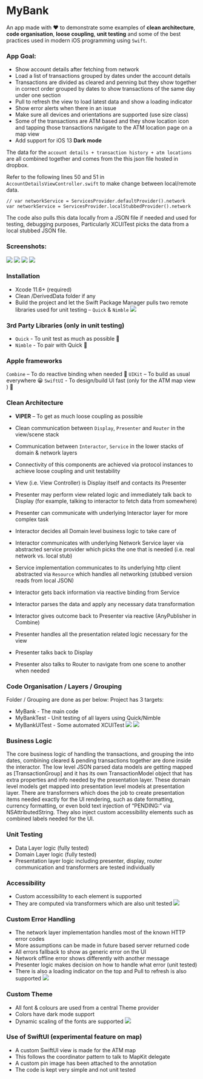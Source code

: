 # MyBank
An app made with ❤️ to demonstrate some examples of **clean architecture**, **code organisation**, **loose coupling**, **unit testing** and some of the best practices used in modern iOS programming using `Swift`.

### App Goal:
 - Show account details after fetching from network
 - Load a list of transactions grouped by dates under the account details
 - Transactions are divided as cleared and penning but they show together in correct order grouped by dates to show transactions of the same day under one section
 - Pull to refresh the view to load latest data and show a loading indicator
 - Show error alerts when there in an issue
 - Make sure all devices and orientations are supported (use size class)
 - Some of the transactions are ATM based and they show location icon and tapping those transactions navigate to the ATM location page on a map view
 - Add support for iOS 13 **Dark mode** 
 
The data for the `account details + transaction history + atm locations` are all combined together and comes from the this json file hosted in dropbox.

Refer to the following lines 50 and 51 in `AccountDetailsViewController.swift` to make change between local/remote data.

```
// var networkService = ServicesProvider.defaultProvider().network
var networkService = ServicesProvider.localStubbedProvider().network
```

The code also pulls this data locally from a JSON file if needed and used for testing, debugging purposes, Particularly XCUITest picks the data from a local stubbed JSON file.
 
### Screenshots:
![](/Screenshots/screenshot-1.png "")
![](/Screenshots/screenshot-2.png "")
![](/Screenshots/screenshot-9.png "")
![](/Screenshots/screenshot-3.png "")


### Installation
 - Xcode 11.6+ (required)
 - Clean /DerivedData folder if any
 - Build the project and let the Swift Package Manager pulls two remote libraries used
for unit testing – `Quick` & `Nimble`
![](/Screenshots/screenshot-4.png "")

### 3rd Party Libraries (only in unit testing)
 - `Quick` - To unit test as much as possible 🤫
 - `Nimble` - To pair with Quick 👬

### Apple frameworks
 `Combine` – To do reactive binding when needed 🤫
 `UIKit` – To build as usual everywhere 😀
 `SwiftUI` - To design/build UI fast (only for the ATM map view ) 🙈
 
 ### Clean Architecture
 - **VIPER** – To get as much loose coupling as possible
 - Clean communication between `Display`, `Presenter` and `Router` in the view/scene
stack
 - Communication between `Interactor`, `Service` in the lower stacks of domain &
network layers
 - Connectivity of this components are achieved via protocol instances to achieve loose coupling and unit testability
 - View (i.e. View Controller) is Display itself and contacts its Presenter
 - Presenter may perform view related logic and immediately talk back to Display (for
example, talking to interactor to fetch data from somewhere)
           
 - Presenter can communicate with underlying Interactor layer for more complex task
 - Interactor decides all Domain level business logic to take care of
 - Interactor communicates with underlying Network Service layer via abstracted
service provider which picks the one that is needed (i.e. real network vs. local stub)
 - Service implementation communicates to its underlying http client abstracted
via `Resource` which handles all networking (stubbed version reads from local
JSON)
 - Interactor gets back information via reactive binding from Service
 - Interactor parses the data and apply any necessary data transformation
 - Interactor gives outcome back to Presenter via reactive (AnyPublisher in
Combine)
 - Presenter handles all the presentation related logic necessary for the view
 - Presenter talks back to Display
 - Presenter also talks to Router to navigate from one scene to another when needed
 

### Code Organisation / Layers / Grouping
Folder / Grouping are done as per below:
Project has 3 targets: 
 - MyBank - The main code
 - MyBankTest - Unit testing of all layers using Quick/Nimble
 - MyBankUITest - Some automated XCUITest
![](/Screenshots/screenshot-5.png "")
![](/Screenshots/screenshot-6.png "")

### Business Logic
The core business logic of handling the transactions, and grouping the into dates, combining cleared & pending transactions together are done inside the interactor.
The low level JSON parsed data models are getting mapped as [TransactionGroup] and it has its own TransactionModel object that has extra properties and info needed by the presentation layer.
These domain level models get mapped into presentation level models at presentation layer. There are transformers which does the job to create presentation items needed exactly for the UI rendering, such as date formatting, currency formatting, or even bold text injection of “PENDING:” via NSAttributedString. They also inject custom accessibility elements such as combined labels needed for the UI.

### Unit Testing
 - Data Layer logic (fully tested)
 - Domain Layer logic (fully tested)
 - Presentation layer logic including presenter, display, router communication and transformers are tested individually
 
### Accessibility
 - Custom accessibility to each element is supported
 - They are computed via transformers which are also unit tested
 ![](/Screenshots/screenshot-7.png "")

### Custom Error Handling
- The network layer implementation handles most of the known HTTP error codes
-  More assumptions can be made in future based server returned code
- All errors fallback to show as generic error on the UI
- Network offline error shows differently with another message
- Presenter logic makes decision on how to handle what error (unit tested)
- There is also a loading indicator on the top and Pull to refresh is also supported
 ![](/Screenshots/screenshot-8.png "")

### Custom Theme
 - All font & colours are used from a central Theme provider
 - Colors have dark mode support
 - Dynamic scaling of the fonts are supported
  ![](/Screenshots/screenshot-9.png "")

### Use of SwiftUI (experimental feature on map)
- A custom SwiftUI view is made for the ATM map
- This follows the coordinator pattern to talk to MapKit delegate
- A custom pin image has been attached to the annotation
- The code is kept very simple and not unit tested
